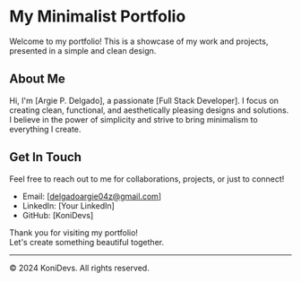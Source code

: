 # My Minimalist Portfolio

Welcome to my portfolio! This is a showcase of my work and projects, presented in a simple and clean design.

## About Me

Hi, I'm [Argie P. Delgado], a passionate [Full Stack Developer]. I focus on creating clean, functional, and aesthetically pleasing designs and solutions. I believe in the power of simplicity and strive to bring minimalism to everything I create.

## Get In Touch

Feel free to reach out to me for collaborations, projects, or just to connect!

- Email: [delgadoargie04z@gmail.com]
- LinkedIn: [Your LinkedIn]
- GitHub: [KoniDevs]

Thank you for visiting my portfolio!  
Let's create something beautiful together.

---

© 2024 KoniDevs. All rights reserved.

